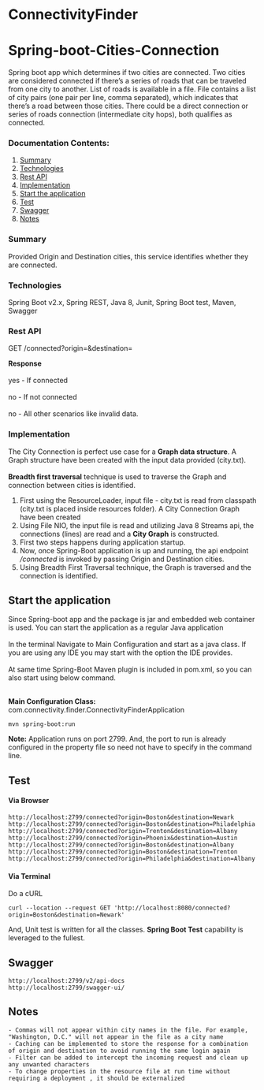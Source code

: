 # ConnectivityFinder
 
# Spring-boot-Cities-Connection
Spring boot app which determines if two cities are connected. Two cities are considered connected if there’s a series of roads that can be traveled from one city to another.
List of roads is available in a file.
File contains a list of city pairs (one pair per line, comma separated), which indicates that there’s a road between those cities.
There could be a direct connection or series of roads connection (intermediate city hops), both qualifies as connected.

### Documentation Contents:
1. [Summary](#summary)
2. [Technologies](#technologies) 
3. [Rest API](#rest-api)
4. [Implementation](#implementation)
5. [Start the application](#start-the-application)
6. [Test](#test)
7. [Swagger](#swagger)
8. [Notes](#notes)


### Summary
Provided Origin and Destination cities, this service identifies whether they are connected. 

### Technologies
Spring Boot v2.x, Spring REST, Java 8, Junit, Spring Boot test, Maven, Swagger

### Rest API
GET /connected?origin=<origin-city>&destination=<destination-city>

**Response**<br></br>
yes - If connected<br></br>
no - If not connected<br></br>
no - All other scenarios like invalid data. 

### Implementation
The City Connection is perfect use case for a **Graph data structure**. A Graph structure have been created with the input data provided (city.txt).<br></br> 
**Breadth first traversal** technique is used to traverse the Graph and connection between cities is identified.
 
1. First using the ResourceLoader, input file - city.txt is read from classpath (city.txt is placed inside resources folder). A City Connection Graph have been created 
2. Using File NIO, the input file is read and utilizing Java 8 Streams api, the connections (lines) are read and a **City Graph** is constructed.
3. First two steps happens during application startup.
4. Now, once Spring-Boot application is up and running, the api endpoint _/connected_ is invoked by passing Origin and Destination cities.
5. Using Breadth First Traversal technique, the Graph is traversed and the connection is identified. 

## Start the application
Since Spring-boot app and the package is jar and embedded web container is used. You can start the application as a regular Java application<br></br>
In the terminal Navigate to Main Configuration and start as a java class. If you are using any IDE you may start with the option the IDE provides.<br></br>
At same time Spring-Boot Maven plugin is included in pom.xml, so you can also start using below command.<br></br>

**Main Configuration Class:** com.connectivity.finder.ConnectivityFinderApplication

```
mvn spring-boot:run
```
**Note:** Application runs on port 2799. And, the port to run is already configured in the property file so need not have to specify in the command line. 

## Test
#### Via Browser
```
http://localhost:2799/connected?origin=Boston&destination=Newark
http://localhost:2799/connected?origin=Boston&destination=Philadelphia
http://localhost:2799/connected?origin=Trenton&destination=Albany
http://localhost:2799/connected?origin=Phoenix&destination=Austin
http://localhost:2799/connected?origin=Boston&destination=Albany
http://localhost:2799/connected?origin=Boston&destination=Trenton
http://localhost:2799/connected?origin=Philadelphia&destination=Albany
```
#### Via Terminal 
Do a cURL
```
curl --location --request GET 'http://localhost:8080/connected?origin=Boston&destination=Newark'
```

And, Unit test is written for all the classes. **Spring Boot Test** capability is leveraged to the fullest.

## Swagger
```
http://localhost:2799/v2/api-docs
http://localhost:2799/swagger-ui/
```

## Notes
```
- Commas will not appear within city names in the file. For example, "Washington, D.C." will not appear in the file as a city name
- Caching can be implemented to store the response for a combination of origin and destination to avoid running the same login again
- Filter can be added to intercept the incoming request and clean up any unwanted characters 
- To change properties in the resource file at run time without requiring a deployment , it should be externalized

```
